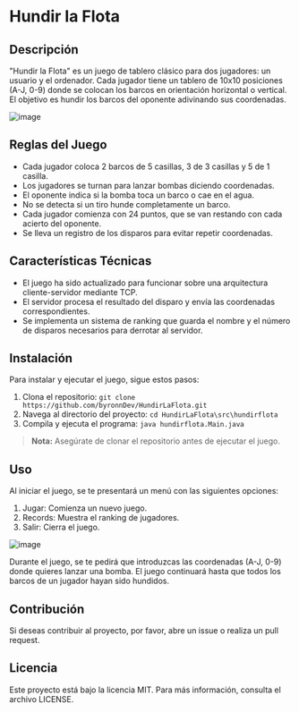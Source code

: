 ﻿# Hundir la Flota

## Descripción

"Hundir la Flota" es un juego de tablero clásico para dos jugadores: un usuario y el ordenador. Cada jugador tiene un tablero de 10x10 posiciones (A-J, 0-9) donde se colocan los barcos en orientación horizontal o vertical. El objetivo es hundir los barcos del oponente adivinando sus coordenadas.

![image](https://github.com/byronnDev/HundirLaFlota/assets/38868773/cb3f8329-b2f8-4c19-944d-f6c683cd8ba0)

## Reglas del Juego

- Cada jugador coloca 2 barcos de 5 casillas, 3 de 3 casillas y 5 de 1 casilla.
- Los jugadores se turnan para lanzar bombas diciendo coordenadas.
- El oponente indica si la bomba toca un barco o cae en el agua.
- No se detecta si un tiro hunde completamente un barco.
- Cada jugador comienza con 24 puntos, que se van restando con cada acierto del oponente.
- Se lleva un registro de los disparos para evitar repetir coordenadas.

## Características Técnicas

- El juego ha sido actualizado para funcionar sobre una arquitectura cliente-servidor mediante TCP.
- El servidor procesa el resultado del disparo y envía las coordenadas correspondientes.
- Se implementa un sistema de ranking que guarda el nombre y el número de disparos necesarios para derrotar al servidor.

## Instalación

Para instalar y ejecutar el juego, sigue estos pasos:

1. Clona el repositorio: `git clone https://github.com/byronnDev/HundirLaFlota.git`
2. Navega al directorio del proyecto: `cd HundirLaFlota\src\hundirflota`
3. Compila y ejecuta el programa: `java hundirflota.Main.java`

> **Nota:** Asegúrate de clonar el repositorio antes de ejecutar el juego.

## Uso

Al iniciar el juego, se te presentará un menú con las siguientes opciones:

1. Jugar: Comienza un nuevo juego.
2. Records: Muestra el ranking de jugadores.
3. Salir: Cierra el juego.

![image](https://github.com/byronnDev/HundirLaFlota/assets/38868773/8223cf8b-4fbb-4b72-9748-2295ffde174d)

Durante el juego, se te pedirá que introduzcas las coordenadas (A-J, 0-9) donde quieres lanzar una bomba. El juego continuará hasta que todos los barcos de un jugador hayan sido hundidos.

## Contribución

Si deseas contribuir al proyecto, por favor, abre un issue o realiza un pull request.

## Licencia

Este proyecto está bajo la licencia MIT. Para más información, consulta el archivo LICENSE.
